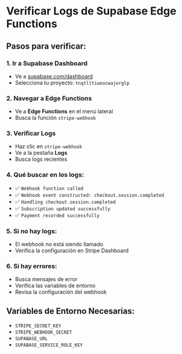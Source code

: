 # Verificar Logs de Supabase Edge Functions

## Pasos para verificar:

### 1. Ir a Supabase Dashboard
- Ve a [supabase.com/dashboard](https://supabase.com/dashboard)
- Selecciona tu proyecto: `tnqtlltiwoocwajorglp`

### 2. Navegar a Edge Functions
- Ve a **Edge Functions** en el menú lateral
- Busca la función `stripe-webhook`

### 3. Verificar Logs
- Haz clic en `stripe-webhook`
- Ve a la pestaña **Logs**
- Busca logs recientes

### 4. Qué buscar en los logs:
- ✅ `Webhook function called`
- ✅ `Webhook event constructed: checkout.session.completed`
- ✅ `Handling checkout.session.completed`
- ✅ `Subscription updated successfully`
- ✅ `Payment recorded successfully`

### 5. Si no hay logs:
- El webhook no está siendo llamado
- Verifica la configuración en Stripe Dashboard

### 6. Si hay errores:
- Busca mensajes de error
- Verifica las variables de entorno
- Revisa la configuración del webhook

## Variables de Entorno Necesarias:
- `STRIPE_SECRET_KEY`
- `STRIPE_WEBHOOK_SECRET`
- `SUPABASE_URL`
- `SUPABASE_SERVICE_ROLE_KEY` 